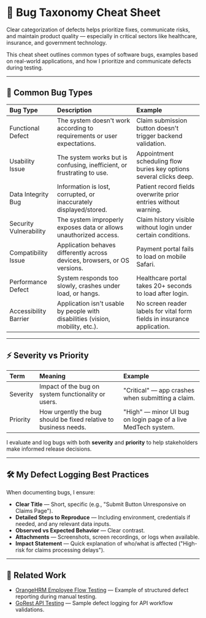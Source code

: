 # 🐞 Bug Taxonomy Cheat Sheet

Clear categorization of defects helps prioritize fixes, communicate risks, and maintain product quality — especially in critical sectors like healthcare, insurance, and government technology.

This cheat sheet outlines common types of software bugs, examples based on real-world applications, and how I prioritize and communicate defects during testing.

---

## 🐛 Common Bug Types

| Bug Type | Description | Example |
|:---|:---|:---|
| Functional Defect | The system doesn't work according to requirements or user expectations. | Claim submission button doesn't trigger backend validation. |
| Usability Issue | The system works but is confusing, inefficient, or frustrating to use. | Appointment scheduling flow buries key options several clicks deep. |
| Data Integrity Bug | Information is lost, corrupted, or inaccurately displayed/stored. | Patient record fields overwrite prior entries without warning. |
| Security Vulnerability | The system improperly exposes data or allows unauthorized access. | Claim history visible without login under certain conditions. |
| Compatibility Issue | Application behaves differently across devices, browsers, or OS versions. | Payment portal fails to load on mobile Safari. |
| Performance Defect | System responds too slowly, crashes under load, or hangs. | Healthcare portal takes 20+ seconds to load after login. |
| Accessibility Barrier | Application isn't usable by people with disabilities (vision, mobility, etc.). | No screen reader labels for vital form fields in insurance application. |

---

## ⚡ Severity vs Priority

| Term | Meaning | Example |
|:---|:---|:---|
| Severity | Impact of the bug on system functionality or users. | "Critical" — app crashes when submitting a claim. |
| Priority | How urgently the bug should be fixed relative to business needs. | "High" — minor UI bug on login page of a live MedTech system. |

I evaluate and log bugs with both **severity** and **priority** to help stakeholders make informed release decisions.

---

## 🛠️ My Defect Logging Best Practices

When documenting bugs, I ensure:
- **Clear Title** — Short, specific (e.g., "Submit Button Unresponsive on Claims Page").
- **Detailed Steps to Reproduce** — Including environment, credentials if needed, and any relevant data inputs.
- **Observed vs Expected Behavior** — Clear contrast.
- **Attachments** — Screenshots, screen recordings, or logs when available.
- **Impact Statement** — Quick explanation of who/what is affected ("High-risk for claims processing delays").

---

## 🔗 Related Work

- [OrangeHRM Employee Flow Testing](../01_ui_workflow_testing/OrangeHRM_EmployeeFlow/03_execution_logs/) — Example of structured defect reporting during manual testing.
- [GoRest API Testing](../02-api-testing/gorest_api/03_defects/) — Sample defect logging for API workflow validations.



